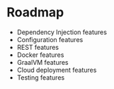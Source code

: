 # Roadmap

- Dependency Injection features
- Configuration features
- REST features
- Docker features
- GraalVM features
- Cloud deployment features
- Testing features